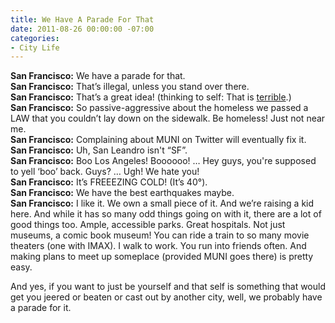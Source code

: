 ```yaml
---
title: We Have A Parade For That
date: 2011-08-26 00:00:00 -07:00
categories:
- City Life
---
```


<p><strong>San Francisco:</strong> We have a parade for that.<br>
<strong>San Francisco:</strong> That&#8217;s illegal, unless you stand over there.<br>
<strong>San Francisco:</strong> That&#8217;s a great idea! (thinking to self: That is <a href="http://emptyage.honan.net/mth/2009/07/are-you-going-to-san-francisco.html" target="_new">terrible</a>.)<br>
<strong>San Francisco:</strong> So passive-aggressive about the homeless we passed a LAW that you couldn&#8217;t lay down on the sidewalk. Be homeless! Just not near me.<br>
<strong>San Francisco:</strong> Complaining about MUNI on Twitter will eventually fix it.<br>
<strong>San Francisco:</strong> Uh, San Leandro isn't “SF”.<br>
<strong>San Francisco:</strong> Boo Los Angeles! Boooooo! … Hey guys, you're supposed to yell ‘boo’ back. Guys? … Ugh! We hate you!<br>
<strong>San Francisco:</strong> It&#8217;s FREEEZING COLD! (It&#8217;s 40°).<br>
<strong>San Francisco:</strong> We have the best earthquakes maybe.<br>
<strong>San Francisco:</strong> I like it. We own a small piece of it. And we&#8217;re raising a kid here. And while it has so many odd  things going on with it, there are a lot of good things too. Ample, accessible parks. Great hospitals. Not just museums, a comic book museum! You can ride a train to so many movie theaters (one with IMAX). I walk to work. You run into friends often. And making plans to meet up someplace (provided MUNI goes there) is pretty easy.</p>

<p>And yes, if you want to just be yourself and that self is something that would get you jeered or beaten or cast out by another city, well, we probably have a parade for it.</p>
